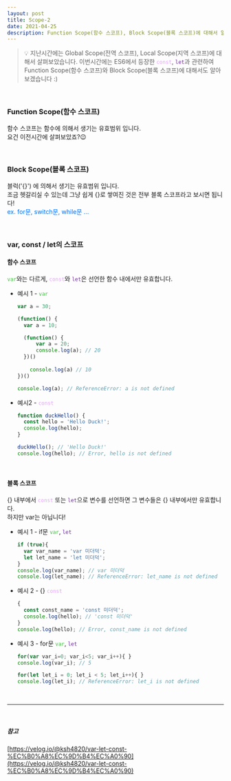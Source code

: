 ```yaml
---
layout: post
title: Scope-2
date: 2021-04-25
description: Function Scope(함수 스코프), Block Scope(블록 스코프)에 대해서 알아보자!
---
```


> 💡 지난시간에는 Global Scope(전역 스코프), Local Scope(지역 스코프)에 대해서 살펴보았습니다.
> 이번시간에는 ES6에서 등장한 <code style="color: #e4a3ff;">const</code>, <code style="color: #6d2f9a;">let</code>과 관련하여 Function Scope(함수 스코프)와 Block Scope(블록 스코프)에 대해서도 알아보겠습니다 :)

<br />

### Function Scope(함수 스코프)

함수 스코프는 함수에 의해서 생기는 유효범위 입니다.  
요건 이전시간에 살펴보았죠?😉

<br />

### Block Scope(블록 스코프)

블럭('{}') 에 의해서 생기는 유효범위 입니다.  
조금 헷갈리실 수 있는데 그냥 쉽게 {}로 쌓여진 것은 전부 블록 스코프라고 보시면 됩니다!  
<span style="color: #006ff7;">ex. for문, switch문, while문 ...</span>

<br />

### var, const / let의 스코프

#### 함수 스코프
<code style="color: #3ec43e;">var</code>와는 다르게, <code style="color: #e4a3ff;">const</code>와 <code style="color: #6d2f9a;">let</code>은 선언한 함수 내에서만 유효합니다.

* 예시 1 - <code style="color: #3ec43e;">var</code>
  ```javascript
  var a = 30;

  (function() {
    var a = 10;

    (function() {
        var a = 20;
        console.log(a); // 20
    })()
    
      console.log(a) // 10
  })()

  console.log(a); // ReferenceError: a is not defined
  ```

* 예시2 - <code style="color: #e4a3ff;">const</code>
  ```javascript
  function duckHello() {
    const hello = 'Hello Duck!';
    console.log(hello);
  }

  duckHello(); // 'Hello Duck!'
  console.log(hello); // Error, hello is not defined
  ```

<br />

#### 블록 스코프
{} 내부에서 <code style="color: #e4a3ff;">const</code> 또는 <code style="color: #6d2f9a;">let</code>으로 변수를 선언하면 그 변수들은 {} 내부에서만 유효합니다.  
하지만 var는 아닙니다!

* 예시 1 - if문 <code style="color: #3ec43e;">var</code>, <code style="color: #6d2f9a;">let</code>
  ```javascript
  if (true){
    var var_name = 'var 미더덕';
    let let_name = 'let 미더덕';
  }
  console.log(var_name); // var 미더덕
  console.log(let_name); // ReferenceError: let_name is not defined
  ```

* 예시 2 - {} <code style="color: #e4a3ff;">const</code>
  ```javascript
  {
    const const_name = 'const 미더덕';
    console.log(hello); // 'const 미더덕'
  }
  console.log(hello); // Error, const_name is not defined
  ```

* 예시 3 - for문 <code style="color: #3ec43e;">var</code>, <code style="color: #6d2f9a;">let</code>
  ```javascript
  for(var var_i=0; var_i<5; var_i++){ }
  console.log(var_i); // 5

  for(let let_i = 0; let_i < 5; let_i++){ }
  console.log(let_i); // ReferenceError: let_i is not defined
  ```



<br />
<hr />
<br />

##### 참고
[https://velog.io/@ksh4820/var-let-const-%EC%B0%A8%EC%9D%B4%EC%A0%90](https://velog.io/@ksh4820/var-let-const-%EC%B0%A8%EC%9D%B4%EC%A0%90)